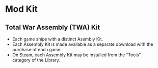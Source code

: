 # Mod Kit

## Total War Assembly (TWA) Kit

- Each game ships with a distinct Asembly Kit.
- Each Assembly Kit is made available as a separate download with the purchase of each game.
- On Steam, each Assembly Kit may be installed from the "Tools" category of the Library.
